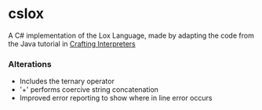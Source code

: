 # cslox
A C# implementation of the Lox Language, made by adapting the code from the Java tutorial in [Crafting Interpreters](https://github.com/munificent/craftinginterpreters)
### Alterations
* Includes the ternary operator
* '+' performs coercive string concatenation
* Improved error reporting to show where in line error occurs